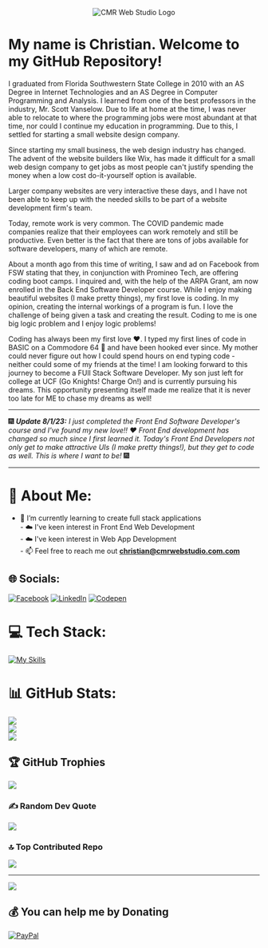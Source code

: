 <p align="center"><img src="https://github.com/CMRapp/CMRapp/assets/106698098/2060c44d-19db-4a73-a2b5-158cea26897c"
alt="CMR Web Studio Logo"></p>

# My name is Christian. Welcome to my GitHub Repository! 


I graduated from Florida Southwestern State College in 2010 with an AS Degree in Internet Technologies and an AS Degree in Computer Programming and Analysis. I learned from one of the best professors in the industry, Mr. Scott Vanselow. Due to life at home at the time, I was never able to relocate to where the programming jobs were most abundant at that time, nor could I continue my education in programming. Due to this, I settled for starting a small website design company. 

Since starting my small business, the web design industry has changed. The advent of the website builders like Wix, has made it difficult for a small web design company to get jobs as most people can't justify spending the money when a low cost do-it-yourself option is available.

Larger company websites are very interactive these days, and I have not been able to keep up with the needed skills to be part of a website development firm's team.

Today, remote work is very common. The COVID pandemic made companies realize that their employees can work remotely and still be productive. Even better is the fact that there are tons of jobs available for software developers, many of which are remote. 

About a month ago from this time of writing, I saw and ad on Facebook from FSW stating that they, in conjunction with Promineo Tech, are offering coding boot camps. I inquired and, with the help of the ARPA Grant, am now enrolled in the Back End Software Developer course. While I enjoy making beautiful websites (I make pretty things), my first love is coding. In my opinion, creating the internal workings of a program is fun. I love the challenge of being given a task and creating the result. Coding to me is one big logic problem and I enjoy logic problems!

Coding has always been my first love :heart:. I typed my first lines of code in BASIC on a Commodore 64 :eyes: and have been hooked ever since. My mother could never figure out how I could spend hours on end typing code - neither could some of my friends at the time! I am looking forward to this journey to become a FUll Stack Software Developer. My son just left for college at UCF (Go Knights! Charge On!) and is currently pursuing his dreams. This opportunity presenting itself made me realize that it is never too late for ME to chase my dreams as well!

___
🎆 <em><strong>Update 8/1/23:</strong> I just completed the Front End Software Developer's course and I've found my new love!! :heart: Front End development has changed so much since I first learned it. Today's Front End Developers not only get to make attractive UIs (I make pretty things!), but they get to code as well. This is where I want to be!</em> 🎆
___

# 💫 About Me:
- 🌱 I’m currently learning to create full stack applications<br>- ☁️ I've keen interest in Front End Web Development<br>- ☁️ I've keen interest in Web App Development<br>- 📫 Feel free to reach me out **christian@cmrwebstudio.com.com**


## 🌐 Socials:
[![Facebook](https://img.shields.io/badge/Facebook-%231877F2.svg?logo=Facebook&logoColor=white)](https://facebook.com/christian.rapp.31) [![LinkedIn](https://img.shields.io/badge/LinkedIn-%230077B5.svg?logo=linkedin&logoColor=white)](https://linkedin.com/in/christianmrapp) [![Codepen](https://img.shields.io/badge/Codepen-000000?style=for-the-badge&logo=codepen&logoColor=white)](https://codepen.io/CMRapp) 

# 💻 Tech Stack:
[![My Skills](https://skillicons.dev/icons?i=js,html,css,bootstrap,vscode,webpack,jquery,react,wordpress,eclipse,spring,java,mysql,ps)](https://skillicons.dev)

# 📊 GitHub Stats:
![](https://github-readme-stats.vercel.app/api?username=CMRapp&theme=radical&hide_border=false&include_all_commits=true&count_private=false)<br/>
![](https://github-readme-streak-stats.herokuapp.com/?user=CMRapp&theme=radical&hide_border=false)<br/>
![](https://github-readme-stats.vercel.app/api/top-langs/?username=CMRapp&theme=radical&hide_border=false&include_all_commits=true&count_private=false&layout=compact)

## 🏆 GitHub Trophies
![](https://github-profile-trophy.vercel.app/?username=CMRapp&theme=radical&no-frame=false&no-bg=true&margin-w=4)

### ✍️ Random Dev Quote
![](https://quotes-github-readme.vercel.app/api?type=horizontal&theme=radical)

### 🔝 Top Contributed Repo
![](https://github-contributor-stats.vercel.app/api?username=CMRapp&limit=5&theme=dark&combine_all_yearly_contributions=true)

---
[![](https://visitcount.itsvg.in/api?id=CMRapp&icon=0&color=0)](https://visitcount.itsvg.in)

  ## 💰 You can help me by Donating
  [![PayPal](https://img.shields.io/badge/PayPal-00457C?style=for-the-badge&logo=paypal&logoColor=white)](https://paypal.me/CMRapp23) 

  
<!-- Proudly created with GPRM ( https://gprm.itsvg.in ) -->
<!--
**CMRapp/CMRapp** is a ✨ _special_ ✨ repository because its `README.md` (this file) appears on your GitHub profile.

Here are some ideas to get you started:

- 🔭 I’m currently working on ...
- 🌱 I’m currently learning ...
- 👯 I’m looking to collaborate on ...
- 🤔 I’m looking for help with ...
- 💬 Ask me about ...
- 📫 How to reach me: ...
- 😄 Pronouns: ...
- ⚡ Fun fact: ...
-->
